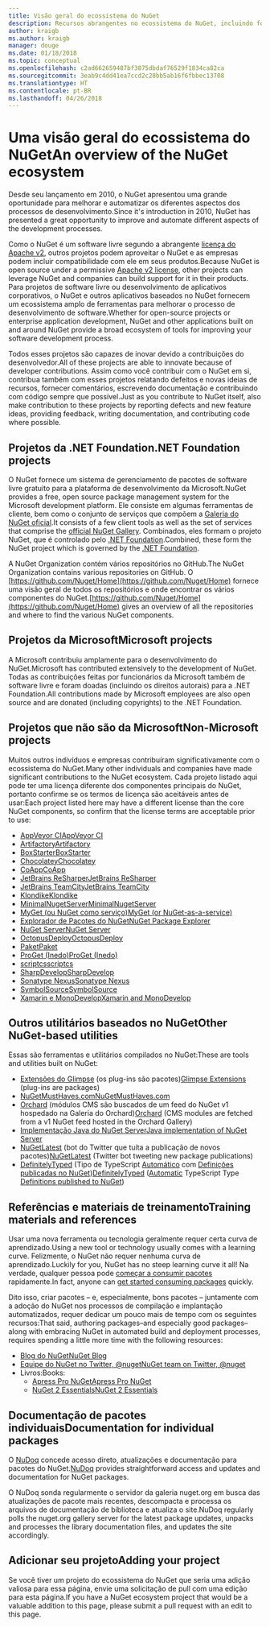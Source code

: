 ```yaml
---
title: Visão geral do ecossistema do NuGet
description: Recursos abrangentes no ecossistema do NuGet, incluindo fontes NuGet, projetos que não são do Microsoft NuGet, utilitários e materiais de treinamento.
author: kraigb
ms.author: kraigb
manager: douge
ms.date: 01/18/2018
ms.topic: conceptual
ms.openlocfilehash: c2ad662659487bf3875dbdaf76529f1834ca82ca
ms.sourcegitcommit: 3eab9c4dd41ea7ccd2c28bb5ab16f6fbbec13708
ms.translationtype: HT
ms.contentlocale: pt-BR
ms.lasthandoff: 04/26/2018
---
```

# <a name="an-overview-of-the-nuget-ecosystem"></a><span data-ttu-id="f5c4c-103">Uma visão geral do ecossistema do NuGet</span><span class="sxs-lookup"><span data-stu-id="f5c4c-103">An overview of the NuGet ecosystem</span></span>

<span data-ttu-id="f5c4c-104">Desde seu lançamento em 2010, o NuGet apresentou uma grande oportunidade para melhorar e automatizar os diferentes aspectos dos processos de desenvolvimento.</span><span class="sxs-lookup"><span data-stu-id="f5c4c-104">Since it's introduction in 2010, NuGet has presented a great opportunity to improve and automate different aspects of the development processes.</span></span>

<span data-ttu-id="f5c4c-105">Como o NuGet é um software livre segundo a abrangente [licença do Apache v2](http://choosealicense.com/licenses/apache/), outros projetos podem aproveitar o NuGet e as empresas podem incluir compatibilidade com ele em seus produtos.</span><span class="sxs-lookup"><span data-stu-id="f5c4c-105">Because NuGet is open source under a permissive [Apache v2 license](http://choosealicense.com/licenses/apache/), other projects can leverage NuGet and companies can build support for it in their products.</span></span> <span data-ttu-id="f5c4c-106">Para projetos de software livre ou desenvolvimento de aplicativos corporativos, o NuGet e outros aplicativos baseados no NuGet fornecem um ecossistema amplo de ferramentas para melhorar o processo de desenvolvimento de software.</span><span class="sxs-lookup"><span data-stu-id="f5c4c-106">Whether for open-source projects or enterprise application development, NuGet and other applications built on and around NuGet provide a broad ecosystem of tools for improving your software development process.</span></span>

<span data-ttu-id="f5c4c-107">Todos esses projetos são capazes de inovar devido a contribuições do desenvolvedor.</span><span class="sxs-lookup"><span data-stu-id="f5c4c-107">All of these projects are able to innovate because of developer contributions.</span></span> <span data-ttu-id="f5c4c-108">Assim como você contribuir com o NuGet em si, contribua também com esses projetos relatando defeitos e novas ideias de recursos, fornecer comentários, escrevendo documentação e contribuindo com código sempre que possível.</span><span class="sxs-lookup"><span data-stu-id="f5c4c-108">Just as you contribute to NuGet itself, also make contribution to these projects by reporting defects and new feature ideas, providing feedback, writing documentation, and contributing code where possible.</span></span>

## <a name="net-foundation-projects"></a><span data-ttu-id="f5c4c-109">Projetos da .NET Foundation</span><span class="sxs-lookup"><span data-stu-id="f5c4c-109">.NET Foundation projects</span></span>

<span data-ttu-id="f5c4c-110">O NuGet fornece um sistema de gerenciamento de pacotes de software livre gratuito para a plataforma de desenvolvimento da Microsoft.</span><span class="sxs-lookup"><span data-stu-id="f5c4c-110">NuGet provides a free, open source package management system for the Microsoft development platform.</span></span> <span data-ttu-id="f5c4c-111">Ele consiste em algumas ferramentas de cliente, bem como o conjunto de serviços que compõem a [Galeria do NuGet oficial](http://www.nuget.org).</span><span class="sxs-lookup"><span data-stu-id="f5c4c-111">It consists of a few client tools as well as the set of services that comprise the [official NuGet Gallery](http://www.nuget.org).</span></span> <span data-ttu-id="f5c4c-112">Combinados, eles formam o projeto NuGet, que é controlado pelo [.NET Foundation](http://www.dotnetfoundation.org/).</span><span class="sxs-lookup"><span data-stu-id="f5c4c-112">Combined, these form the NuGet project which is governed by the [.NET Foundation](http://www.dotnetfoundation.org/).</span></span>

<span data-ttu-id="f5c4c-113">A NuGet Organization contém vários repositórios no GitHub.</span><span class="sxs-lookup"><span data-stu-id="f5c4c-113">The NuGet Organization contains various repositories on GitHub.</span></span> <span data-ttu-id="f5c4c-114">O [https://github.com/Nuget/Home](https://github.com/Nuget/Home) fornece uma visão geral de todos os repositórios e onde encontrar os vários componentes do NuGet.</span><span class="sxs-lookup"><span data-stu-id="f5c4c-114">[https://github.com/Nuget/Home](https://github.com/Nuget/Home) gives an overview of all the repositories and where to find the various NuGet components.</span></span>

## <a name="microsoft-projects"></a><span data-ttu-id="f5c4c-115">Projetos da Microsoft</span><span class="sxs-lookup"><span data-stu-id="f5c4c-115">Microsoft projects</span></span>

<span data-ttu-id="f5c4c-116">A Microsoft contribuiu amplamente para o desenvolvimento do NuGet.</span><span class="sxs-lookup"><span data-stu-id="f5c4c-116">Microsoft has contributed extensively to the development of NuGet.</span></span> <span data-ttu-id="f5c4c-117">Todas as contribuições feitas por funcionários da Microsoft também de software livre e foram doadas (incluindo os direitos autorais) para a .NET Foundation.</span><span class="sxs-lookup"><span data-stu-id="f5c4c-117">All contributions made by Microsoft employees are also open source and are donated (including copyrights) to the .NET Foundation.</span></span>

## <a name="non-microsoft-projects"></a><span data-ttu-id="f5c4c-118">Projetos que não são da Microsoft</span><span class="sxs-lookup"><span data-stu-id="f5c4c-118">Non-Microsoft projects</span></span>

<span data-ttu-id="f5c4c-119">Muitos outros indivíduos e empresas contribuíram significativamente com o ecossistema do NuGet.</span><span class="sxs-lookup"><span data-stu-id="f5c4c-119">Many other individuals and companies have made significant contributions to the NuGet ecosystem.</span></span> <span data-ttu-id="f5c4c-120">Cada projeto listado aqui pode ter uma licença diferente dos componentes principais do NuGet, portanto confirme se os termos de licença são aceitáveis antes de usar:</span><span class="sxs-lookup"><span data-stu-id="f5c4c-120">Each project listed here may have a different license than the core NuGet components, so confirm that the license terms are acceptable prior to use:</span></span>

- [<span data-ttu-id="f5c4c-121">AppVeyor CI</span><span class="sxs-lookup"><span data-stu-id="f5c4c-121">AppVeyor CI</span></span>](https://www.appveyor.com/)
- [<span data-ttu-id="f5c4c-122">Artifactory</span><span class="sxs-lookup"><span data-stu-id="f5c4c-122">Artifactory</span></span>](https://www.jfrog.com/artifactory/)
- [<span data-ttu-id="f5c4c-123">BoxStarter</span><span class="sxs-lookup"><span data-stu-id="f5c4c-123">BoxStarter</span></span>](http://boxstarter.org/)
- [<span data-ttu-id="f5c4c-124">Chocolatey</span><span class="sxs-lookup"><span data-stu-id="f5c4c-124">Chocolatey</span></span>](https://chocolatey.org/)
- [<span data-ttu-id="f5c4c-125">CoApp</span><span class="sxs-lookup"><span data-stu-id="f5c4c-125">CoApp</span></span>](http://coapp.org/)
- [<span data-ttu-id="f5c4c-126">JetBrains ReSharper</span><span class="sxs-lookup"><span data-stu-id="f5c4c-126">JetBrains ReSharper</span></span>](https://resharper-plugins.jetbrains.com/)
- [<span data-ttu-id="f5c4c-127">JetBrains TeamCity</span><span class="sxs-lookup"><span data-stu-id="f5c4c-127">JetBrains TeamCity</span></span>](https://www.jetbrains.com/teamcity/)
- [<span data-ttu-id="f5c4c-128">Klondike</span><span class="sxs-lookup"><span data-stu-id="f5c4c-128">Klondike</span></span>](https://github.com/themotleyfool/Klondike)
- [<span data-ttu-id="f5c4c-129">MinimalNugetServer</span><span class="sxs-lookup"><span data-stu-id="f5c4c-129">MinimalNugetServer</span></span>](https://github.com/TanukiSharp/MinimalNugetServer)
- [<span data-ttu-id="f5c4c-130">MyGet (ou NuGet como serviço)</span><span class="sxs-lookup"><span data-stu-id="f5c4c-130">MyGet (or NuGet-as-a-service)</span></span>](http://www.myget.org/)
- [<span data-ttu-id="f5c4c-131">Explorador de Pacotes do NuGet</span><span class="sxs-lookup"><span data-stu-id="f5c4c-131">NuGet Package Explorer</span></span>](https://github.com/NuGetPackageExplorer/NuGetPackageExplorer)
- [<span data-ttu-id="f5c4c-132">NuGet Server</span><span class="sxs-lookup"><span data-stu-id="f5c4c-132">NuGet Server</span></span>](http://nugetserver.net/)
- [<span data-ttu-id="f5c4c-133">OctopusDeploy</span><span class="sxs-lookup"><span data-stu-id="f5c4c-133">OctopusDeploy</span></span>](https://octopus.com/)
- [<span data-ttu-id="f5c4c-134">Paket</span><span class="sxs-lookup"><span data-stu-id="f5c4c-134">Paket</span></span>](https://fsprojects.github.io/Paket/)
- [<span data-ttu-id="f5c4c-135">ProGet (Inedo)</span><span class="sxs-lookup"><span data-stu-id="f5c4c-135">ProGet (Inedo)</span></span>](http://inedo.com/proget)
- [<span data-ttu-id="f5c4c-136">scriptcs</span><span class="sxs-lookup"><span data-stu-id="f5c4c-136">scriptcs</span></span>](http://scriptcs.net/)
- [<span data-ttu-id="f5c4c-137">SharpDevelop</span><span class="sxs-lookup"><span data-stu-id="f5c4c-137">SharpDevelop</span></span>](http://community.sharpdevelop.net/blogs/mattward/archive/2011/01/23/NuGetSupportInSharpDevelop.aspx)
- [<span data-ttu-id="f5c4c-138">Sonatype Nexus</span><span class="sxs-lookup"><span data-stu-id="f5c4c-138">Sonatype Nexus</span></span>](http://www.sonatype.com/nexus-repository-sonatype)
- [<span data-ttu-id="f5c4c-139">SymbolSource</span><span class="sxs-lookup"><span data-stu-id="f5c4c-139">SymbolSource</span></span>](http://www.symbolsource.org/Public)
- [<span data-ttu-id="f5c4c-140">Xamarin e MonoDevelop</span><span class="sxs-lookup"><span data-stu-id="f5c4c-140">Xamarin and MonoDevelop</span></span>](https://github.com/mrward/monodevelop-nuget-addin)

## <a name="other-nuget-based-utilities"></a><span data-ttu-id="f5c4c-141">Outros utilitários baseados no NuGet</span><span class="sxs-lookup"><span data-stu-id="f5c4c-141">Other NuGet-based utilities</span></span>

<span data-ttu-id="f5c4c-142">Essas são ferramentas e utilitários compilados no NuGet:</span><span class="sxs-lookup"><span data-stu-id="f5c4c-142">These are tools and utilities built on NuGet:</span></span>

- <span data-ttu-id="f5c4c-143">[Extensões do Glimpse](http://getglimpse.com/Packages) (os plug-ins são pacotes)</span><span class="sxs-lookup"><span data-stu-id="f5c4c-143">[Glimpse Extensions](http://getglimpse.com/Packages) (plug-ins are packages)</span></span>
- [<span data-ttu-id="f5c4c-144">NuGetMustHaves.com</span><span class="sxs-lookup"><span data-stu-id="f5c4c-144">NuGetMustHaves.com</span></span>](http://nugetmusthaves.com/)
- <span data-ttu-id="f5c4c-145">[Orchard](http://www.orchardproject.net/) (módulos CMS são buscados de um feed do NuGet v1 hospedado na Galeria do Orchard)</span><span class="sxs-lookup"><span data-stu-id="f5c4c-145">[Orchard](http://www.orchardproject.net/) (CMS modules are fetched from a v1 NuGet feed hosted in the Orchard Gallery)</span></span>
- [<span data-ttu-id="f5c4c-146">Implementação Java do NuGet Server</span><span class="sxs-lookup"><span data-stu-id="f5c4c-146">Java implementation of NuGet Server</span></span>](http://jonnyzzz.com/blog/2012/03/07/nuget-server-in-pure-java/)
- <span data-ttu-id="f5c4c-147">[NuGetLatest](https://twitter.com/NuGetLatest) (bot do Twitter que tuíta a publicação de novos pacotes)</span><span class="sxs-lookup"><span data-stu-id="f5c4c-147">[NuGetLatest](https://twitter.com/NuGetLatest) (Twitter bot tweeting new package publications)</span></span>
- <span data-ttu-id="f5c4c-148">[DefinitelyTyped](http://definitelytyped.org/) (Tipo de TypeScript [Automático](https://github.com/DefinitelyTyped/NugetAutomation/) com [Definições publicadas no NuGet](http://www.nuget.org/packages?q=DefinitelyTyped))</span><span class="sxs-lookup"><span data-stu-id="f5c4c-148">[DefinitelyTyped](http://definitelytyped.org/) ([Automatic](https://github.com/DefinitelyTyped/NugetAutomation/) TypeScript Type [Definitions published to NuGet](http://www.nuget.org/packages?q=DefinitelyTyped))</span></span>

## <a name="training-materials-and-references"></a><span data-ttu-id="f5c4c-149">Referências e materiais de treinamento</span><span class="sxs-lookup"><span data-stu-id="f5c4c-149">Training materials and references</span></span>

<span data-ttu-id="f5c4c-150">Usar uma nova ferramenta ou tecnologia geralmente requer certa curva de aprendizado.</span><span class="sxs-lookup"><span data-stu-id="f5c4c-150">Using a new tool or technology usually comes with a learning curve.</span></span> <span data-ttu-id="f5c4c-151">Felizmente, o NuGet não requer nenhuma curva de aprendizado.</span><span class="sxs-lookup"><span data-stu-id="f5c4c-151">Luckily for you, NuGet has no steep learning curve it all!</span></span> <span data-ttu-id="f5c4c-152">Na verdade, qualquer pessoa pode [começar a consumir pacotes](../quickstart/use-a-package.md) rapidamente.</span><span class="sxs-lookup"><span data-stu-id="f5c4c-152">In fact, anyone can [get started consuming packages](../quickstart/use-a-package.md) quickly.</span></span>

<span data-ttu-id="f5c4c-153">Dito isso, criar pacotes – e, especialmente, bons pacotes – juntamente com a adoção do NuGet nos processos de compilação e implantação automatizados, requer dedicar um pouco mais de tempo com os seguintes recursos:</span><span class="sxs-lookup"><span data-stu-id="f5c4c-153">That said, authoring packages–and especially good packages–along with  embracing NuGet in automated build and deployment processes, requires spending a little more time with the following resources:</span></span>

- [<span data-ttu-id="f5c4c-154">Blog do NuGet</span><span class="sxs-lookup"><span data-stu-id="f5c4c-154">NuGet Blog</span></span>](http://blog.nuget.org/)
- [<span data-ttu-id="f5c4c-155">Equipe do NuGet no Twitter, @nuget</span><span class="sxs-lookup"><span data-stu-id="f5c4c-155">NuGet team on Twitter, @nuget</span></span>](http://twitter.com/nuget)
- <span data-ttu-id="f5c4c-156">Livros:</span><span class="sxs-lookup"><span data-stu-id="f5c4c-156">Books:</span></span>
  - [<span data-ttu-id="f5c4c-157">Apress Pro NuGet</span><span class="sxs-lookup"><span data-stu-id="f5c4c-157">Apress Pro NuGet</span></span>](http://bit.ly/ProNuGet)
  - [<span data-ttu-id="f5c4c-158">NuGet 2 Essentials</span><span class="sxs-lookup"><span data-stu-id="f5c4c-158">NuGet 2 Essentials</span></span>](http://www.amazon.com/NuGet-2-Essentials-Damir-Arh-ebook/dp/B00GTQD5M4)

## <a name="documentation-for-individual-packages"></a><span data-ttu-id="f5c4c-159">Documentação de pacotes individuais</span><span class="sxs-lookup"><span data-stu-id="f5c4c-159">Documentation for individual packages</span></span>

<span data-ttu-id="f5c4c-160">O [NuDoq](http://nudoq.org) concede acesso direto, atualizações e documentação para pacotes do NuGet.</span><span class="sxs-lookup"><span data-stu-id="f5c4c-160">[NuDoq](http://nudoq.org) provides straightforward access and updates and documentation for NuGet packages.</span></span>

<span data-ttu-id="f5c4c-161">O NuDoq sonda regularmente o servidor da galeria nuget.org em busca das atualizações de pacote mais recentes, descompacta e processa os arquivos de documentação de biblioteca e atualiza o site.</span><span class="sxs-lookup"><span data-stu-id="f5c4c-161">NuDoq regularly polls the nuget.org gallery server for the latest package updates, unpacks and processes the library documentation files, and updates the site accordingly.</span></span>

## <a name="adding-your-project"></a><span data-ttu-id="f5c4c-162">Adicionar seu projeto</span><span class="sxs-lookup"><span data-stu-id="f5c4c-162">Adding your project</span></span>

<span data-ttu-id="f5c4c-163">Se você tiver um projeto do ecossistema do NuGet que seria uma adição valiosa para essa página, envie uma solicitação de pull com uma edição para esta página.</span><span class="sxs-lookup"><span data-stu-id="f5c4c-163">If you have a NuGet ecosystem project that would be a valuable addition to this page, please  submit a pull request with an edit to this page.</span></span>
